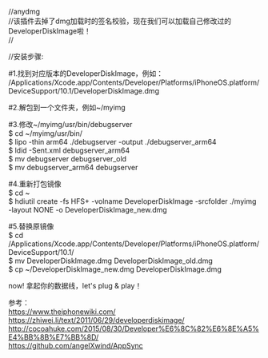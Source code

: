 //anydmg  
//该插件去掉了dmg加载时的签名校验，现在我们可以加载自己修改过的DeveloperDiskImage啦！  
//  
  
//安装步骤:  
  
#1.找到对应版本的DeveloperDiskImage，例如：  
/Applications/Xcode.app/Contents/Developer/Platforms/iPhoneOS.platform/DeviceSupport/10.1/DeveloperDiskImage.dmg  
  
  
#2.解包到一个文件夹，例如~/myimg  
  
  
#3.修改~/myimg/usr/bin/debugserver  
$ cd ~/myimg/usr/bin/  
$ lipo -thin arm64 ./debugserver -output ./debugserver_arm64  
$ ldid -Sent.xml debugserver_arm64  
$ mv debugserver debugserver_old  
$ mv debugserver_arm64 debugserver  
  
  
#4.重新打包镜像  
$ cd ~  
$ hdiutil create -fs HFS+ -volname DeveloperDiskImage -srcfolder ./myimg -layout NONE -o DeveloperDiskImage_new.dmg  
  
  
#5.替换原镜像  
$ cd /Applications/Xcode.app/Contents/Developer/Platforms/iPhoneOS.platform/DeviceSupport/10.1/  
$ mv DeveloperDiskImage.dmg DeveloperDiskImage_old.dmg  
$ cp ~/DeveloperDiskImage_new.dmg DeveloperDiskImage.dmg  
  
  
  
now! 拿起你的数据线，let's plug & play！  
  
  
参考：  
https://www.theiphonewiki.com/  
https://zhiwei.li/text/2011/06/29/developerdiskimage/  
http://cocoahuke.com/2015/08/30/Developer%E6%8C%82%E6%8E%A5%E4%BB%8B%E7%BB%8D/  
https://github.com/angelXwind/AppSync  
